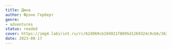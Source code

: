 ```yaml
---
title: Дюна
author: Фрэнк Герберт
genre:
- adventures
status: readed
cover: https://img4.labirint.ru/rc/62d969cb194921f8095d1269324c9cb6/363x561q80/books83/828202/cover.jpg?1634369118
date: 2023-08-17
---
```


